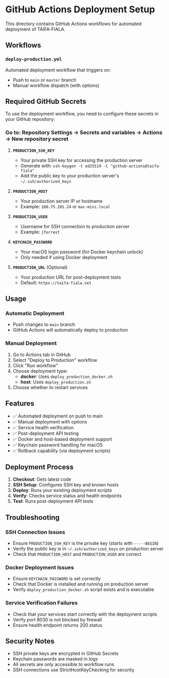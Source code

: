 # GitHub Actions Deployment Setup

This directory contains GitHub Actions workflows for automated deployment of TAIFA-FIALA.

## Workflows

### `deploy-production.yml`
Automated deployment workflow that triggers on:
- Push to `main` or `master` branch
- Manual workflow dispatch (with options)

## Required GitHub Secrets

To use the deployment workflow, you need to configure these secrets in your GitHub repository:

### Go to: Repository Settings → Secrets and variables → Actions → New repository secret

1. **`PRODUCTION_SSH_KEY`**
   - Your private SSH key for accessing the production server
   - Generate with: `ssh-keygen -t ed25519 -C "github-actions@taifa-fiala"`
   - Add the public key to your production server's `~/.ssh/authorized_keys`

2. **`PRODUCTION_HOST`**
   - Your production server IP or hostname
   - Example: `100.75.201.24` or `mac-mini.local`

3. **`PRODUCTION_USER`**
   - Username for SSH connection to production server
   - Example: `jforrest`

4. **`KEYCHAIN_PASSWORD`**
   - Your macOS login password (for Docker keychain unlock)
   - Only needed if using Docker deployment

5. **`PRODUCTION_URL`** (Optional)
   - Your production URL for post-deployment tests
   - Default: `https://taifa-fiala.net`

## Usage

### Automatic Deployment
- Push changes to `main` branch
- GitHub Actions will automatically deploy to production

### Manual Deployment
1. Go to Actions tab in GitHub
2. Select "Deploy to Production" workflow
3. Click "Run workflow"
4. Choose deployment type:
   - **docker**: Uses `deploy_production_docker.sh`
   - **host**: Uses `deploy_production.sh`
5. Choose whether to restart services

## Features

- ✅ Automated deployment on push to main
- ✅ Manual deployment with options
- ✅ Service health verification
- ✅ Post-deployment API testing
- ✅ Docker and host-based deployment support
- ✅ Keychain password handling for macOS
- ✅ Rollback capability (via deployment scripts)

## Deployment Process

1. **Checkout**: Gets latest code
2. **SSH Setup**: Configures SSH key and known hosts
3. **Deploy**: Runs your existing deployment scripts
4. **Verify**: Checks service status and health endpoints
5. **Test**: Runs post-deployment API tests

## Troubleshooting

### SSH Connection Issues
- Ensure `PRODUCTION_SSH_KEY` is the private key (starts with `-----BEGIN`)
- Verify the public key is in `~/.ssh/authorized_keys` on production server
- Check that `PRODUCTION_HOST` and `PRODUCTION_USER` are correct

### Docker Deployment Issues
- Ensure `KEYCHAIN_PASSWORD` is set correctly
- Check that Docker is installed and running on production server
- Verify `deploy_production_docker.sh` script exists and is executable

### Service Verification Failures
- Check that your services start correctly with the deployment scripts
- Verify port 8030 is not blocked by firewall
- Ensure health endpoint returns 200 status

## Security Notes

- SSH private keys are encrypted in GitHub Secrets
- Keychain passwords are masked in logs
- All secrets are only accessible to workflow runs
- SSH connections use StrictHostKeyChecking for security